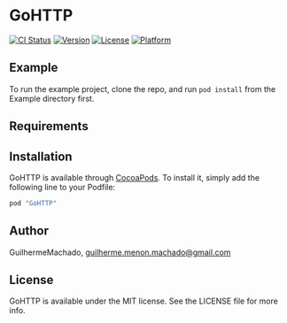# GoHTTP

[![CI Status](http://img.shields.io/travis/GuilhermeMachado/GoHTTP.svg?style=flat)](https://travis-ci.org/GuilhermeMachado/GoHTTP)
[![Version](https://img.shields.io/cocoapods/v/GoHTTP.svg?style=flat)](http://cocoapods.org/pods/GoHTTP)
[![License](https://img.shields.io/cocoapods/l/GoHTTP.svg?style=flat)](http://cocoapods.org/pods/GoHTTP)
[![Platform](https://img.shields.io/cocoapods/p/GoHTTP.svg?style=flat)](http://cocoapods.org/pods/GoHTTP)

## Example

To run the example project, clone the repo, and run `pod install` from the Example directory first.

## Requirements

## Installation

GoHTTP is available through [CocoaPods](http://cocoapods.org). To install
it, simply add the following line to your Podfile:

```ruby
pod "GoHTTP"
```

## Author

GuilhermeMachado, guilherme.menon.machado@gmail.com

## License

GoHTTP is available under the MIT license. See the LICENSE file for more info.
